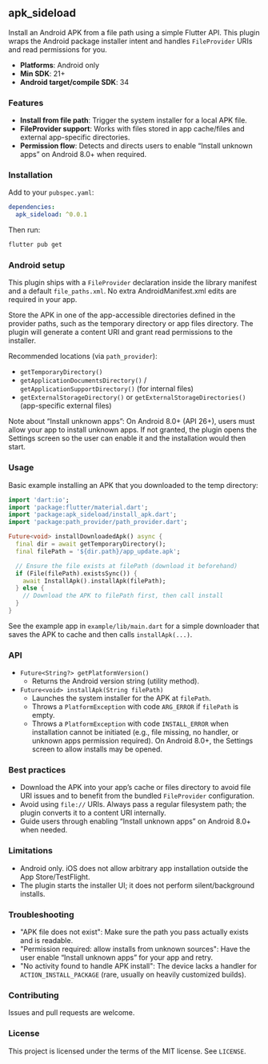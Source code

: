 ## apk_sideload

Install an Android APK from a file path using a simple Flutter API. This plugin wraps the Android package installer intent and handles `FileProvider` URIs and read permissions for you.

- **Platforms**: Android only
- **Min SDK**: 21+
- **Android target/compile SDK**: 34

### Features

- **Install from file path**: Trigger the system installer for a local APK file.
- **FileProvider support**: Works with files stored in app cache/files and external app-specific directories.
- **Permission flow**: Detects and directs users to enable “Install unknown apps” on Android 8.0+ when required.

### Installation

Add to your `pubspec.yaml`:

```yaml
dependencies:
  apk_sideload: ^0.0.1
```

Then run:

```bash
flutter pub get
```

### Android setup

This plugin ships with a `FileProvider` declaration inside the library manifest and a default `file_paths.xml`. No extra AndroidManifest.xml edits are required in your app.

Store the APK in one of the app-accessible directories defined in the provider paths, such as the temporary directory or app files directory. The plugin will generate a content URI and grant read permissions to the installer.

Recommended locations (via `path_provider`):

- `getTemporaryDirectory()`
- `getApplicationDocumentsDirectory()` / `getApplicationSupportDirectory()` (for internal files)
- `getExternalStorageDirectory()` or `getExternalStorageDirectories()` (app-specific external files)

Note about “Install unknown apps”: On Android 8.0+ (API 26+), users must allow your app to install unknown apps. If not granted, the plugin opens the Settings screen so the user can enable it and the installation would then start.

### Usage

Basic example installing an APK that you downloaded to the temp directory:

```dart
import 'dart:io';
import 'package:flutter/material.dart';
import 'package:apk_sideload/install_apk.dart';
import 'package:path_provider/path_provider.dart';

Future<void> installDownloadedApk() async {
  final dir = await getTemporaryDirectory();
  final filePath = '${dir.path}/app_update.apk';

  // Ensure the file exists at filePath (download it beforehand)
  if (File(filePath).existsSync()) {
    await InstallApk().installApk(filePath);
  } else {
    // Download the APK to filePath first, then call install
  }
}
```

See the example app in `example/lib/main.dart` for a simple downloader that saves the APK to cache and then calls `installApk(...)`.

### API

- `Future<String?> getPlatformVersion()`
  - Returns the Android version string (utility method).
- `Future<void> installApk(String filePath)`
  - Launches the system installer for the APK at `filePath`.
  - Throws a `PlatformException` with code `ARG_ERROR` if `filePath` is empty.
  - Throws a `PlatformException` with code `INSTALL_ERROR` when installation cannot be initiated (e.g., file missing, no handler, or unknown apps permission required). On Android 8.0+, the Settings screen to allow installs may be opened.

### Best practices

- Download the APK into your app’s cache or files directory to avoid file URI issues and to benefit from the bundled `FileProvider` configuration.
- Avoid using `file://` URIs. Always pass a regular filesystem path; the plugin converts it to a content URI internally.
- Guide users through enabling “Install unknown apps” on Android 8.0+ when needed.

### Limitations

- Android only. iOS does not allow arbitrary app installation outside the App Store/TestFlight.
- The plugin starts the installer UI; it does not perform silent/background installs.

### Troubleshooting

- "APK file does not exist": Make sure the path you pass actually exists and is readable.
- "Permission required: allow installs from unknown sources": Have the user enable “Install unknown apps” for your app and retry.
- "No activity found to handle APK install": The device lacks a handler for `ACTION_INSTALL_PACKAGE` (rare, usually on heavily customized builds).

### Contributing

Issues and pull requests are welcome.

### License

This project is licensed under the terms of the MIT license. See `LICENSE`.
